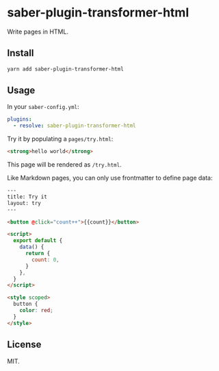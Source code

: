 # saber-plugin-transformer-html

Write pages in HTML.

## Install

```bash
yarn add saber-plugin-transformer-html
```

## Usage

In your `saber-config.yml`:

```yml
plugins:
  - resolve: saber-plugin-transformer-html
```

Try it by populating a `pages/try.html`:

```html
<strong>hello world</strong>
```

This page will be rendered as `/try.html`.

Like Markdown pages, you can only use frontmatter to define page data:

```html
---
title: Try it
layout: try
---

<button @click="count++">{{count}}</button>

<script>
  export default {
    data() {
      return {
        count: 0,
      }
    },
  }
</script>

<style scoped>
  button {
    color: red;
  }
</style>
```

## License

MIT.
